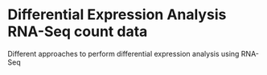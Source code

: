 # Differential Expression Analysis RNA-Seq count data

Different approaches to perform differential expression analysis using RNA-Seq
